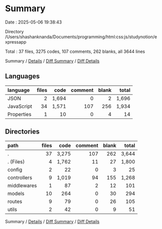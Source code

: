 # Summary

Date : 2025-05-06 19:38:43

Directory /Users/shashanknanda/Documents/programming/html:css:js/studynotion/expressapp

Total : 37 files,  3275 codes, 107 comments, 262 blanks, all 3644 lines

Summary / [Details](details.md) / [Diff Summary](diff.md) / [Diff Details](diff-details.md)

## Languages
| language | files | code | comment | blank | total |
| :--- | ---: | ---: | ---: | ---: | ---: |
| JSON | 2 | 1,694 | 0 | 2 | 1,696 |
| JavaScript | 34 | 1,571 | 107 | 256 | 1,934 |
| Properties | 1 | 10 | 0 | 4 | 14 |

## Directories
| path | files | code | comment | blank | total |
| :--- | ---: | ---: | ---: | ---: | ---: |
| . | 37 | 3,275 | 107 | 262 | 3,644 |
| . (Files) | 4 | 1,762 | 11 | 27 | 1,800 |
| config | 2 | 22 | 0 | 3 | 25 |
| controllers | 9 | 1,019 | 94 | 155 | 1,268 |
| middlewares | 1 | 87 | 2 | 12 | 101 |
| models | 10 | 264 | 0 | 30 | 294 |
| routes | 9 | 79 | 0 | 26 | 105 |
| utils | 2 | 42 | 0 | 9 | 51 |

Summary / [Details](details.md) / [Diff Summary](diff.md) / [Diff Details](diff-details.md)